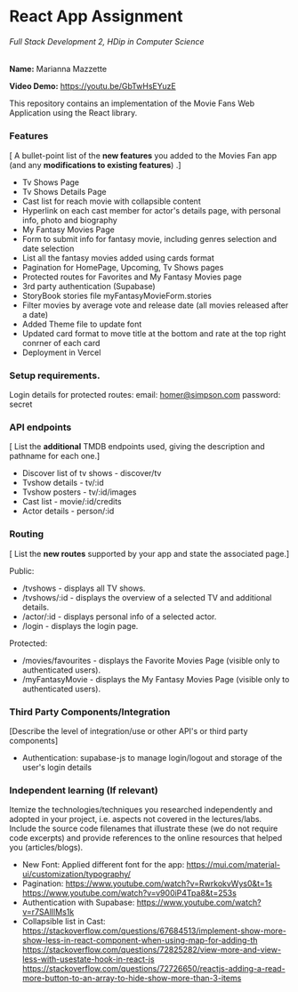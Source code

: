 # React App Assignment

###### Full Stack Development 2, HDip in Computer Science

__Name:__ Marianna Mazzette

__Video Demo:__ https://youtu.be/GbTwHsEYuzE


This repository contains an implementation of the Movie Fans Web Application using the React library. 

### Features
[ A bullet-point list of the __new features__ you added to the Movies Fan app (and any **modifications to existing features**) .]

+ Tv Shows Page
+ Tv Shows Details Page
+ Cast list for reach movie with collapsible content
+ Hyperlink on each cast member for actor's details page, with personal info, photo and biography
+ My Fantasy Movies Page
+ Form to submit info for fantasy movie, including genres selection and date selection
+ List all the fantasy movies added using cards format
+ Pagination for HomePage, Upcoming, Tv Shows pages
+ Protected routes for Favorites and My Fantasy Movies page
+ 3rd party authentication (Supabase)
+ StoryBook stories file myFantasyMovieForm.stories
+ Filter movies by average vote and release date (all movies released after a date)
+ Added Theme file to update font
+ Updated card format to move title at the bottom and rate at the top right conrner of each card
+ Deployment in Vercel



### Setup requirements.

Login details for protected routes:
email: homer@simpson.com
password: secret


### API endpoints

[ List the __additional__ TMDB endpoints used, giving the description and pathname for each one.] 

+ Discover list of tv shows - discover/tv
+ Tvshow details - tv/:id
+ Tvshow posters - tv/:id/images
+ Cast list - movie/:id/credits
+ Actor details - person/:id


### Routing

[ List the __new routes__ supported by your app and state the associated page.]

Public:
+ /tvshows - displays all TV shows.
+ /tvshows/:id - displays the overview of a selected TV and additional details.
+ /actor/:id - displays personal info of a selected actor.
+ /login - displays the login page.

Protected:
+ /movies/favourites - displays the Favorite Movies Page (visible only to authenticated users).
+ /myFantasyMovie - displays the My Fantasy Movies Page (visible only to authenticated users).


### Third Party Components/Integration

[Describe the level of  integration/use or other API's or third party components]

+ Authentication: supabase-js to manage login/logout and storage of the user's login details


### Independent learning (If relevant)

Itemize the technologies/techniques you researched independently and adopted in your project, 
i.e. aspects not covered in the lectures/labs. Include the source code filenames that illustrate these 
(we do not require code excerpts) and provide references to the online resources that helped you (articles/blogs).

+ New Font: Applied different font for the app: https://mui.com/material-ui/customization/typography/
+ Pagination: 
    https://www.youtube.com/watch?v=RwrkokvWys0&t=1s
    https://www.youtube.com/watch?v=v900iP4Tpa8&t=253s
+ Authentication with Supabase: https://www.youtube.com/watch?v=r7SAlIlMs1k 
+ Collapsible list in Cast: 
    https://stackoverflow.com/questions/67684513/implement-show-more-show-less-in-react-component-when-using-map-for-adding-th
    https://stackoverflow.com/questions/72825282/view-more-and-view-less-with-usestate-hook-in-react-js
    https://stackoverflow.com/questions/72726650/reactjs-adding-a-read-more-button-to-an-array-to-hide-show-more-than-3-items



